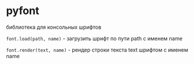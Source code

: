 # pyfont

библиотека для консольных шрифтов

`font.load(path, name)` - загрузить шрифт по пути path с именем name

`font.render(text, name)` - рендер строки текста text шрифтом с именем name
